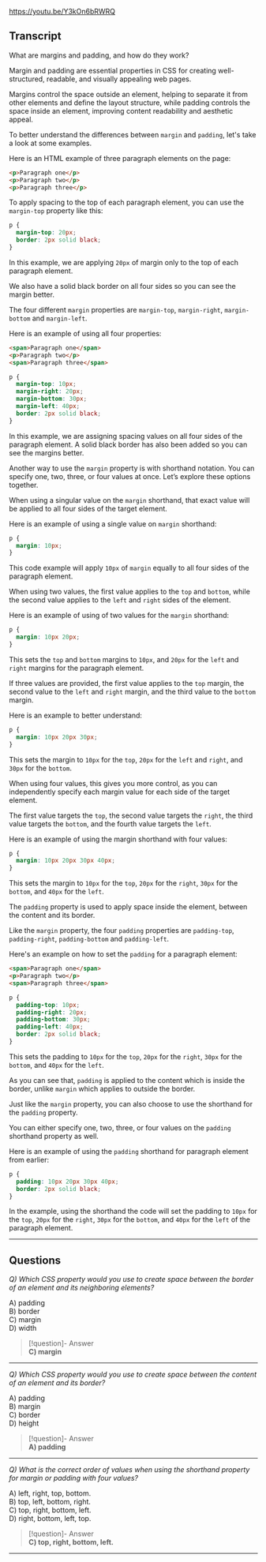 https://youtu.be/Y3kOn6bRWRQ

## Transcript
What are margins and padding, and how do they work?

Margin and padding are essential properties in CSS for creating well-structured, readable, and visually appealing web pages.

Margins control the space outside an element, helping to separate it from other elements and define the layout structure, while padding controls the space inside an element, improving content readability and aesthetic appeal.

To better understand the differences between `margin` and `padding`, let's take a look at some examples.

Here is an HTML example of three paragraph elements on the page:

```html
<p>Paragraph one</p>
<p>Paragraph two</p>
<p>Paragraph three</p>
```

To apply spacing to the top of each paragraph element, you can use the `margin-top` property like this:

```css
p {
  margin-top: 20px;
  border: 2px solid black;
}
```

In this example, we are applying `20px` of margin only to the top of each paragraph element.

We also have a solid black border on all four sides so you can see the margin better.

The four different `margin` properties are `margin-top`, `margin-right`, `margin-bottom` and `margin-left`.

Here is an example of using all four properties:

```html
<span>Paragraph one</span>
<p>Paragraph two</p>
<span>Paragraph three</span>
```

```css
p {
  margin-top: 10px;
  margin-right: 20px;
  margin-bottom: 30px;
  margin-left: 40px;
  border: 2px solid black;
}
```

In this example, we are assigning spacing values on all four sides of the paragraph element. A solid black border has also been added so you can see the margins better.

Another way to use the `margin` property is with shorthand notation. You can specify one, two, three, or four values at once. Let’s explore these options together.

When using a singular value on the `margin` shorthand, that exact value will be applied to all four sides of the target element.

Here is an example of using a single value on `margin` shorthand:

```css
p {
  margin: 10px;
}
```

This code example will apply `10px` of `margin` equally to all four sides of the paragraph element.

When using two values, the first value applies to the `top` and `bottom`, while the second value applies to the `left` and `right` sides of the element.

Here is an example of using of two values for the `margin` shorthand:

```css
p {
  margin: 10px 20px;
}
```

This sets the `top` and `bottom` margins to `10px`, and `20px` for the `left` and `right` margins for the paragraph element.

If three values are provided, the first value applies to the `top` margin, the second value to the `left` and `right` margin, and the third value to the `bottom` margin.

Here is an example to better understand:

```css
p {
  margin: 10px 20px 30px;
}
```

This sets the margin to `10px` for the `top`, `20px` for the `left` and `right`, and `30px` for the `bottom`.

When using four values, this gives you more control, as you can independently specify each margin value for each side of the target element.

The first value targets the `top`, the second value targets the `right`, the third value targets the `bottom`, and the fourth value targets the `left`.

Here is an example of using the margin shorthand with four values:

```css
p {
  margin: 10px 20px 30px 40px;
}
```

This sets the margin to `10px` for the `top`, `20px` for the `right`, `30px` for the `bottom`, and `40px` for the `left`.

The `padding` property is used to apply space inside the element, between the content and its border.

Like the `margin` property, the four `padding` properties are `padding-top`, `padding-right`, `padding-bottom` and `padding-left`.

Here's an example on how to set the `padding` for a paragraph element:

```html
<span>Paragraph one</span>
<p>Paragraph two</p>
<span>Paragraph three</span>
```

```css
p {
  padding-top: 10px;
  padding-right: 20px;
  padding-bottom: 30px;
  padding-left: 40px;
  border: 2px solid black;
}
```

This sets the padding to `10px` for the `top`, `20px` for the `right`, `30px` for the `bottom`, and `40px` for the `left`.

As you can see that, `padding` is applied to the content which is inside the border, unlike `margin` which applies to outside the border.

Just like the `margin` property, you can also choose to use the shorthand for the `padding` property.

You can either specify one, two, three, or four values on the `padding` shorthand property as well.

Here is an example of using the `padding` shorthand for paragraph element from earlier:

```css
p {
  padding: 10px 20px 30px 40px;
  border: 2px solid black;
}
```

In the example, using the shorthand the code will set the padding to `10px` for the `top`, `20px` for the `right`, `30px` for the `bottom`, and `40px` for the `left` of the paragraph element.

---
## Questions
*Q) Which CSS property would you use to create space between the border of an element and its neighboring elements?*

A) padding  
B) border  
C) margin  
D) width  

> [!question]- Answer  
> **C) margin**  

---

*Q) Which CSS property would you use to create space between the content of an element and its border?*

A) padding  
B) margin  
C) border  
D) height  

> [!question]- Answer  
> **A) padding**  

---

*Q) What is the correct order of values when using the shorthand property for margin or padding with four values?*

A) left, right, top, bottom.  
B) top, left, bottom, right.  
C) top, right, bottom, left.  
D) right, bottom, left, top.  

> [!question]- Answer  
> **C) top, right, bottom, left.**  

---